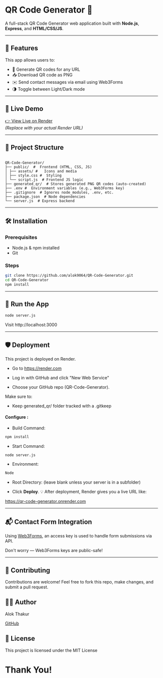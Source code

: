 
# QR Code Generator  🚀

A full-stack QR Code Generator web application built with **Node.js**, **Express**, and **HTML/CSS/JS**.
 
--- 

## 🚀 Features

 This app allows users to:

- 🔗 Generate QR codes for any URL
- 📥 Download QR code as PNG
- ✉️ Send contact messages via email using Web3Forms
- 🌗 Toggle between Light/Dark mode

---

## 🔗 Live Demo

[👉 View Live on Render](https://your-live-url.render.com)  
_(Replace with your actual Render URL)_

---

## 📂 Project Structure
```

QR-Code-Generator/
├── public/  #  Frontend (HTML, CSS, JS)
│ ├── assets/ #   Icons and media
│ ├── style.css #  Styling
│ └── script.js  # Frontend JS logic
├── generated_qr/  # Stores generated PNG QR codes (auto-created)
├── .env #  Environment variables (e.g., Web3Forms key)
├── .gitignore  # Ignores node_modules, .env, etc.
├── package.json  # Node dependencies
└── server.js  # Express backend
```

---

## 🛠️ Installation

### Prerequisites

- Node.js & npm installed
- Git

### Steps

```bash
git clone https://github.com/alok9064/QR-Code-Generator.git
cd QR-Code-Generator
npm install

```

---

## 🚀 Run the App

```bash
node server.js
```
Visit http://localhost:3000

---

## 🛡️ Deployment

This project is deployed on Render.
- Go to https://render.com

- Log in with GitHub and click "New Web Service"

- Choose your GitHub repo (QR-Code-Generator).

Make sure to:

- Keep generated_qr/ folder tracked with a .gitkeep
#### Configure :
- Build Command: 
```bash 
npm install
```
- Start Command: 
```bash
node server.js
```
- Environment:
```bash
Node
```
- Root Directory: (leave blank unless your server is in a subfolder)

- Click **Deploy**.
💡 After deployment, Render gives you a live URL like:

https://qr-code-generator.onrender.com

---

## 📬 Contact Form Integration

Using [Web3Forms](https://web3forms.com/), an access key is used to handle form submissions via API.

Don't worry — Web3Forms keys are public-safe!

---

## 🤝 Contributing

Contributions are welcome! Feel free to fork this repo, make changes, and submit a pull request.


## 🧑‍💻 Author
Alok Thakur

[GitHub](https://github.com/alok9064)

## 📄 License

This project is licensed under the MIT License

# Thank You!






